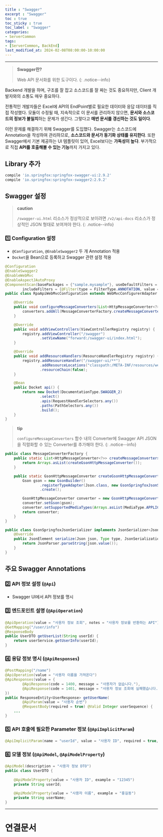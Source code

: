 ```yaml
---
title : "Swagger"
excerpt : "Swagger"
toc : true
toc_sticky : true
toc_label : "Swagger"
categories:
- ServerCommon
tags:
- [ServerCommon, BackEnd]
last_modified_at: 2024-02-08T08:00:00-10:00:00
---
```

  
---
  
> **Swagger란?**  
>
>  Web API 문서화를 위한 도구이다. 
{: .notice--info}  

  Backend 개발을 하며, 구조를 잘 잡고 소스코드를 잘 짜는 것도 중요하지만, Client 개발자와의 소통도 매우 중요하다.  

  전통적인 개발자들은 Excel에 API의 EndPoint별로 필요한 데이터와 응답 데이터를 직접 작성했다. 모듈이 수정될 때, 지속적으로 이 문서를 관리하지 않으면, **문서와 소스코드의 정보가 불일치**하는 문제가 생긴다. 그렇다고 **매번 문서를 갱신하는 것도 일이다**.  

  이런 문제를 해결하기 위해 Swagger를 도입했다. Swagger는 소스코드에 Annotation을 작성하여 관리하므로, **소스코드와 문서가 동기화 상태를 유지한다**. 또한 Swagger에서 기본 제공하는 UI 템플릿이 있어, Excel보다는 **가독성이 높다**. 부가적으로 직접 **API를 호출해볼 수 있는 기능**까지 가지고 있다.  
  
## Library 추가
  
```groovy
compile 'io.springfox:springfox-swagger-ui:2.9.2' 
compile 'io.springfox:springfox-swagger2:2.9.2'
```
  
## Swagger 설정

> **caution**
>
> `/swagger-ui.html` 리소스가 정상적으로 보이려면 `/v2/api-docs` 리소스가 정상적인 JSON 형태로 보여져야 한다. 
{: .notice--info}  
  
### 1️⃣ Configuration 설정
- `@Configuration`, `@EnableSwagger2` 두 개 Annotation 적용  
- `Docket`을 Bean으로 등록하고 Swagger 관련 설정 적용  
  
```java
@Configuration  
@EnableSwagger2  
@EnableWebMvc  
@EnableAspectJAutoProxy  
@ComponentScan(basePackages = {"sample.mysample"}, useDefaultFilters = false,  
        includeFilters = {@Filter(type = FilterType.ANNOTATION, value = {Controller.class, RestController.class})})  
public class RpaApiWebMvcConfiguration extends WebMvcConfigurerAdapter {  

	@Override  
	public void configureMessageConverters(List<HttpMessageConverter<?>> converters) {  
		converters.addAll(MessageConverterFactory.createMessageConverters());  
	}

    @Override  
    public void addViewControllers(ViewControllerRegistry registry) {  
        registry.addViewController("/swagger")  
                .setViewName("forward:/swagger-ui/index.html");  
    }  

    @Override  
    public void addResourceHandlers(ResourceHandlerRegistry registry) {  
        registry.addResourceHandler("/swagger-ui/**")  
                .addResourceLocations("classpath:/META-INF/resources/webjars/springfox-swagger-ui/")  
                .resourceChain(false);  
    }  

    @Bean  
    public Docket api() {  
        return new Docket(DocumentationType.SWAGGER_2)  
                .select()  
                .apis(RequestHandlerSelectors.any())  
                .paths(PathSelectors.any())  
                .build();  
    }  
}
```

> **tip**
>
> `configureMessageConverters` 함수 내의 Converter에 Swagger API JSON을 직렬화할 수 있는 Converter를 추가해야 한다. 
{: .notice--info}  
  
```java
public class MessageConverterFactory {  
    public static List<HttpMessageConverter<?>> createMessageConverters() {  
        return Arrays.asList(createGsonHttpMessageConverter());  
    }  

    public static GsonHttpMessageConverter createGsonHttpMessageConverter() { 
        Gson gson = new GsonBuilder()  
                .registerTypeAdapter(Json.class, new GsonSpringfoxJsonSerializer())  
                .create();  

        GsonHttpMessageConverter converter = new GsonHttpMessageConverter();  
        converter.setGson(gson);  
        converter.setSupportedMediaTypes(Arrays.asList(MediaType.APPLICATION_JSON_UTF8, MediaType.APPLICATION_JSON));  
        return converter;  
    }  
}

public class GsonSpringfoxJsonSerializer implements JsonSerializer<Json> {  
    @Override  
    public JsonElement serialize(Json json, Type type, JsonSerializationContext context) {  
        return JsonParser.parseString(json.value());  
    }  
}
```
  
## 주요 Swagger Annotations
  
### 2️⃣ API 정보 설정 (`@Api`)
- Swagger UI에서 API 정보를 명시
  
### 3️⃣ 엔드포인트 설명 (`@ApiOperation`)
  
```java
@ApiOperation(value = "사용자 정보 조회", notes = "사용자 정보를 반환하는 API")
@GetMapping("/user/info")
@ResponseBody
public UserDTO getUserList(String userId) {
	return userService.getUserInfo(userId);
}
```
  
### 4️⃣ 응답 정보 명시 (`@ApiResponses`)
  
```java
@PostMapping("/name")  
@ApiOperation(value = "사용자 이름을 가져온다")  
@ApiResponses(value = {  
        @ApiResponse(code = 1400, message = "사용자가 없습니다."),
        @ApiResponse(code = 1401, message = "사용자 정보 조회에 실패했습니다.")    
})  
public ResponseEntity<UserResponse> getUserName(  
        @ApiParam(value = "사용자 순번")  
        @RequestBody(required = true) @Valid Integer userSequence) {  
    ...
}
```
  
### 5️⃣ API 호출에 필요한 Parameter 정보 (`@ApiImplicitParam`)
  
```java
@ApiImplicitParam(name = "userId", value = "사용자 ID", required = true, dataType = "string", paramType = "query")
```
  
### 6️⃣ 모델 정보 (`@ApiModel`, `@ApiModelProperty`)
  
```java
@ApiModel(description = "사용자 정보 DTO")
public class UserDTO {
    
    @ApiModelProperty(value = "사용자 ID", example = "12345")
    private String userId;

    @ApiModelProperty(value = "사용자 이름", example = "홍길동")
    private String userName;
}
```

---
  
# 연결문서
